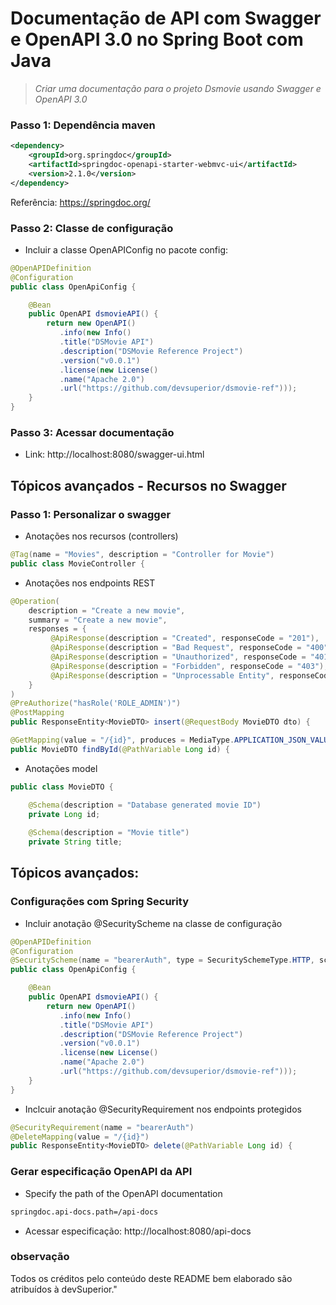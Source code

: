 # Documentação de API com Swagger e OpenAPI 3.0 no Spring Boot com Java
>  *Criar uma documentação para o projeto Dsmovie usando Swagger e OpenAPI 3.0*

### Passo 1: Dependência maven

```xml
<dependency>
    <groupId>org.springdoc</groupId>
    <artifactId>springdoc-openapi-starter-webmvc-ui</artifactId>
    <version>2.1.0</version>
</dependency>
```
Referência: https://springdoc.org/

### Passo 2: Classe de configuração

- Incluir a classe OpenAPIConfig no pacote config:

```java
@OpenAPIDefinition
@Configuration
public class OpenApiConfig {

    @Bean
    public OpenAPI dsmovieAPI() {
        return new OpenAPI()
           .info(new Info()
           .title("DSMovie API")
           .description("DSMovie Reference Project")
           .version("v0.0.1")
           .license(new License()
           .name("Apache 2.0")
           .url("https://github.com/devsuperior/dsmovie-ref")));
    }
}
```
### Passo 3: Acessar documentação

- Link: http://localhost:8080/swagger-ui.html

## Tópicos avançados - Recursos no Swagger

### Passo 1: Personalizar o swagger

- Anotações nos recursos (controllers)

```java
@Tag(name = "Movies", description = "Controller for Movie")
public class MovieController {
```

- Anotações nos endpoints REST

```java
@Operation(
    description = "Create a new movie",
    summary = "Create a new movie",
    responses = {
         @ApiResponse(description = "Created", responseCode = "201"),
         @ApiResponse(description = "Bad Request", responseCode = "400"),
         @ApiResponse(description = "Unauthorized", responseCode = "401"),
         @ApiResponse(description = "Forbidden", responseCode = "403"),
         @ApiResponse(description = "Unprocessable Entity", responseCode = "422")
    }
)
@PreAuthorize("hasRole('ROLE_ADMIN')")
@PostMapping
public ResponseEntity<MovieDTO> insert(@RequestBody MovieDTO dto) {
```
```java
@GetMapping(value = "/{id}", produces = MediaType.APPLICATION_JSON_VALUE)
public MovieDTO findById(@PathVariable Long id) {
```

- Anotações model

```java
public class MovieDTO {

	@Schema(description = "Database generated movie ID")
	private Long id;
	
	@Schema(description = "Movie title")
	private String title;
```
## Tópicos avançados: 

### Configurações com Spring Security

- Incluir anotação @SecurityScheme na classe de configuração

```java
@OpenAPIDefinition
@Configuration
@SecurityScheme(name = "bearerAuth", type = SecuritySchemeType.HTTP, scheme = "bearer")
public class OpenApiConfig {

    @Bean
    public OpenAPI dsmovieAPI() {
        return new OpenAPI()
           .info(new Info()
           .title("DSMovie API")
           .description("DSMovie Reference Project")
           .version("v0.0.1")
           .license(new License()
           .name("Apache 2.0")
           .url("https://github.com/devsuperior/dsmovie-ref")));
    }
}
```
- Inclcuir anotação @SecurityRequirement nos endpoints protegidos
```java
@SecurityRequirement(name = "bearerAuth")
@DeleteMapping(value = "/{id}")
public ResponseEntity<MovieDTO> delete(@PathVariable Long id) {
```
### Gerar especificação OpenAPI da API

- Specify the path of the OpenAPI documentation
```xml
springdoc.api-docs.path=/api-docs
```
- Acessar especificação: http://localhost:8080/api-docs

### observação
Todos os créditos pelo conteúdo deste README bem elaborado são atribuídos à devSuperior."

